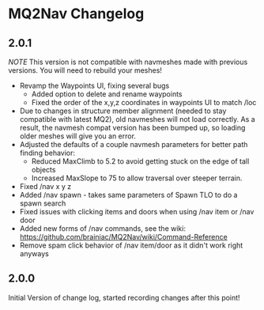 MQ2Nav Changelog
================


2.0.1
-----
*NOTE* This version is not compatible with navmeshes made with previous versions. You will need to rebuild your meshes!

* Revamp the Waypoints UI, fixing several bugs
  * Added option to delete and rename waypoints
  * Fixed the order of the x,y,z coordinates in waypoints UI to match /loc
* Due to changes in structure member alignment (needed to stay compatible with latest MQ2), old navmeshes will not load correctly. As a result, the navmesh compat version has been bumped up, so loading older meshes will give you an error.
* Adjusted the defaults of a couple navmesh parameters for better path finding behavior:
  * Reduced MaxClimb to 5.2 to avoid getting stuck on the edge of tall objects
  * Increased MaxSlope to 75 to allow traversal over steeper terrain.
* Fixed /nav x y z
* Added /nav spawn <text> - takes same parameters of Spawn TLO to do a spawn search
* Fixed issues with clicking items and doors when using /nav item or /nav door
* Added new forms of /nav commands, see the wiki: https://github.com/brainiac/MQ2Nav/wiki/Command-Reference
* Remove spam click behavior of /nav item/door as it didn't work right anyways


2.0.0
-----

Initial Version of change log, started recording changes after this point!
